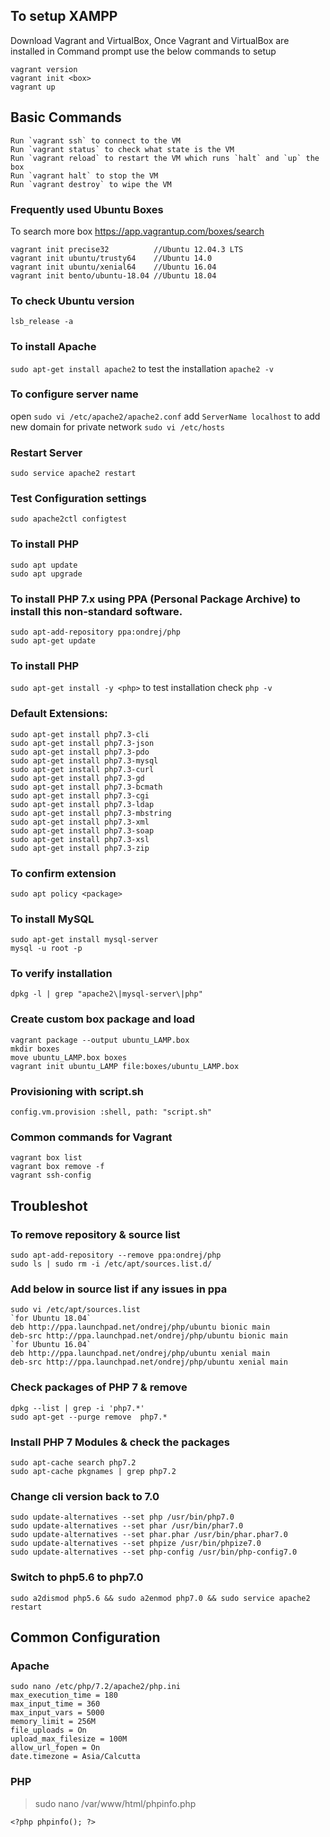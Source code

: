 ## To setup XAMPP

Download Vagrant and VirtualBox, Once Vagrant and VirtualBox are installed in Command prompt use the below commands to setup

```
vagrant version
vagrant init <box>
vagrant up
```
## Basic Commands
    Run `vagrant ssh` to connect to the VM
    Run `vagrant status` to check what state is the VM
    Run `vagrant reload` to restart the VM which runs `halt` and `up` the box
    Run `vagrant halt` to stop the VM
    Run `vagrant destroy` to wipe the VM

### Frequently used Ubuntu Boxes
To search more box https://app.vagrantup.com/boxes/search
```
vagrant init precise32          //Ubuntu 12.04.3 LTS
vagrant init ubuntu/trusty64    //Ubuntu 14.0
vagrant init ubuntu/xenial64    //Ubuntu 16.04
vagrant init bento/ubuntu-18.04 //Ubuntu 18.04
```

### To check Ubuntu version
`lsb_release -a`

### To install Apache
`sudo apt-get install apache2` to test the installation `apache2 -v`

### To configure server name
open `sudo vi /etc/apache2/apache2.conf` add `ServerName localhost`
to add new domain for private network `sudo vi /etc/hosts` 

### Restart Server
`sudo service apache2 restart`

### Test Configuration settings
`sudo apache2ctl configtest`

### To install PHP
```
sudo apt update
sudo apt upgrade
````

### To install PHP 7.x using PPA (Personal Package Archive) to install this non-standard software.
```
sudo apt-add-repository ppa:ondrej/php
sudo apt-get update
```

### To install PHP
`sudo apt-get install -y <php>` to test installation check `php -v`

### Default Extensions:
```
sudo apt-get install php7.3-cli
sudo apt-get install php7.3-json
sudo apt-get install php7.3-pdo
sudo apt-get install php7.3-mysql
sudo apt-get install php7.3-curl
sudo apt-get install php7.3-gd
sudo apt-get install php7.3-bcmath
sudo apt-get install php7.3-cgi
sudo apt-get install php7.3-ldap
sudo apt-get install php7.3-mbstring
sudo apt-get install php7.3-xml
sudo apt-get install php7.3-soap
sudo apt-get install php7.3-xsl
sudo apt-get install php7.3-zip
```

### To confirm extension
`sudo apt policy <package>`

### To install MySQL
```
sudo apt-get install mysql-server
mysql -u root -p
```

### To verify installation
`dpkg -l | grep "apache2\|mysql-server\|php"`

### Create custom box package and load

```
vagrant package --output ubuntu_LAMP.box
mkdir boxes
move ubuntu_LAMP.box boxes
vagrant init ubuntu_LAMP file:boxes/ubuntu_LAMP.box
```

### Provisioning with script.sh
`config.vm.provision :shell, path: "script.sh"`

### Common commands for Vagrant
```
vagrant box list
vagrant box remove -f
vagrant ssh-config
```

## Troubleshot

### To remove repository & source list
```
sudo apt-add-repository --remove ppa:ondrej/php
sudo ls | sudo rm -i /etc/apt/sources.list.d/
```

### Add below in source list if any issues in ppa
```
sudo vi /etc/apt/sources.list
`for Ubuntu 18.04`
deb http://ppa.launchpad.net/ondrej/php/ubuntu bionic main
deb-src http://ppa.launchpad.net/ondrej/php/ubuntu bionic main
`for Ubuntu 16.04`
deb http://ppa.launchpad.net/ondrej/php/ubuntu xenial main
deb-src http://ppa.launchpad.net/ondrej/php/ubuntu xenial main
```

### Check packages of PHP 7 & remove

```
dpkg --list | grep -i 'php7.*'
sudo apt-get --purge remove  php7.*
```

### Install PHP 7 Modules & check the packages

```
sudo apt-cache search php7.2
sudo apt-cache pkgnames | grep php7.2
```

### Change cli version back to 7.0

```
sudo update-alternatives --set php /usr/bin/php7.0
sudo update-alternatives --set phar /usr/bin/phar7.0
sudo update-alternatives --set phar.phar /usr/bin/phar.phar7.0
sudo update-alternatives --set phpize /usr/bin/phpize7.0
sudo update-alternatives --set php-config /usr/bin/php-config7.0
```

### Switch to php5.6 to php7.0

`sudo a2dismod php5.6 && sudo a2enmod php7.0 && sudo service apache2 restart`

## Common Configuration

### Apache

```
sudo nano /etc/php/7.2/apache2/php.ini
max_execution_time = 180
max_input_time = 360
max_input_vars = 5000
memory_limit = 256M
file_uploads = On
upload_max_filesize = 100M
allow_url_fopen = On
date.timezone = Asia/Calcutta
```

### PHP
> sudo nano /var/www/html/phpinfo.php
```
<?php phpinfo(); ?>
```
